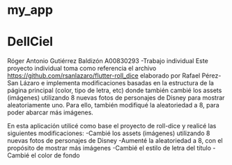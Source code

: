 # my_app

# DellCiel
Róger Antonio Gutiérrez Baldizón A00830293 -Trabajo individual
Este proyecto individual toma como referencia el archivo https://github.com/rsanlazaro/flutter-roll_dice elaborado por Rafael Pérez-San Lázaro e implementa modificaciones basadas en la estructura de la página principal (color, tipo de letra, etc) donde también cambié los assets (imágenes) utilizando 8 nuevas fotos de personajes de Disney para mostrar aleatoriamente uno. Para ello, también modifiqué la aleatoriedad a 8, para poder abarcar más imágenes.


En esta aplicación utilicé como base el proyecto de roll-dice y realicé las siguientes modificaciones:
-Cambié los assets (imágenes) utilizando 8 nuevas fotos de personajes de Disney
-Aumenté la aleatoriedad a 8, con el propósito de mostrar más imágenes
-Cambié el estilo de letra del título
-Cambié el color de fondo
 
 
